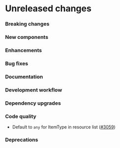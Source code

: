 # Unreleased changes

### Breaking changes

### New components

### Enhancements

### Bug fixes

### Documentation

### Development workflow

### Dependency upgrades

### Code quality

- Default to `any` for ItemType in resource list ([#3059](https://github.com/Shopify/polaris-react/pull/3059))

### Deprecations
